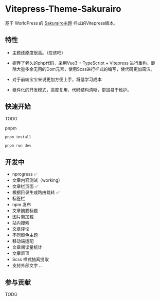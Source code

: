# Vitepress-Theme-Sakurairo

基于 WorldPress 的 <a href="https://github.com/mirai-mamori/Sakurairo">Sakurairo主题</a> 样式的Vitepress版本。

## 特性

- 主题还原度很高。（应该吧）

- 摒弃了老久的php代码，采用Vue3 + TypeScript + Vitepress 进行重构，删除大量多余无用的Dom元素，使用Scss进行样式的编写，使代码更加简洁。

- 对于前端宝宝来说更加方便上手，将低学习成本
  
- 组件化的开发模式，高度复用，代码结构清晰，更加易于维护。
  
## 快速开始

TODO

pnpm

```bash
pnpm install

pnpm run dev
```

## 开发中

- nprogress ✅
- 文章内容测试（working）
- 文章栏页面 ✅
- 根据目录生成路由跳转  ✅
- 标签栏
- npm 发布
- 文章摘要标题
- 图片懒加载
- 站内搜索
- 文章评论
- 不同颜色主题
- 移动端适配
- 文章阅读量统计
- 文章置顶
- Scss 样式抽离提取
- 支持外部文字
...

## 参与贡献

TODO
